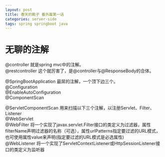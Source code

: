 ```yaml
---
layout: post
title: 春天的靴子 番外篇第一话 
categories: server-side
tags: spring springboot java
---
```


# 无聊的注解

@controller 就是spring mvc中的注解。  
@restcontroller 这个就厉害了，是@controller与@ResponseBody的合体。

@SpringBootApplication 最屌的注解，一个顶下边三个。  
@Configuration  
@EnableAutoConfiguration  
@ComponentScan  

@ServletComponentScan 用来扫描以下三个注解，以注册Servlet、Filter、Listener  
@WebServlet  
@WebFilter 将一个实现了javax.servlet.Filter接口的类定义为过滤器，属性filterName声明过滤器的名称（可选），属性urlPatterns指定要过滤的URL模式，也可使用属性value来声明(指定要过滤的URL模式是必选属性)  
@WebListener 将一个实现了ServletContextListener或HttpSessionListener接口的类定义为监听器


